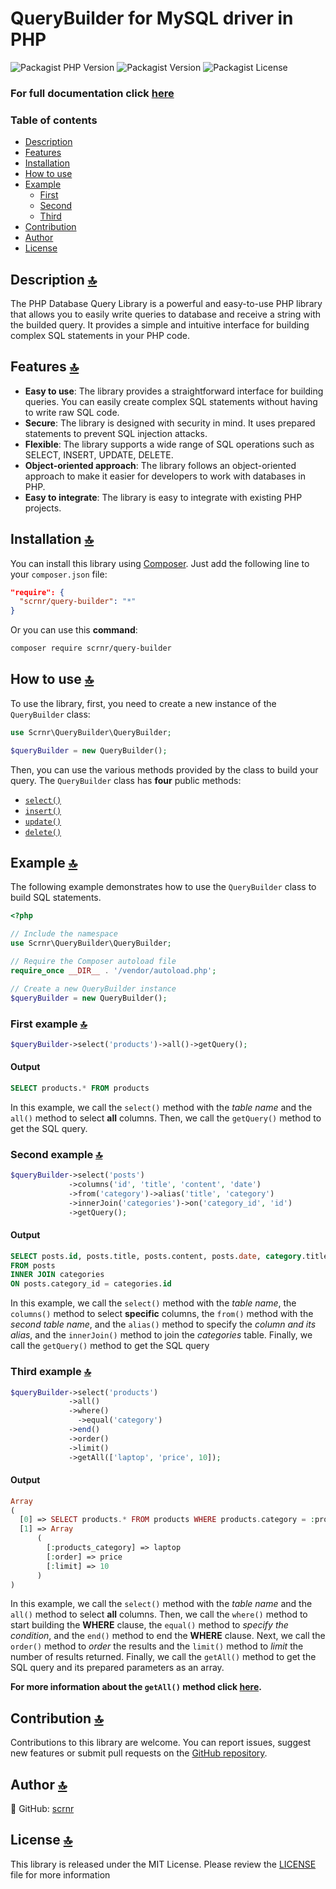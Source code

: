 # QueryBuilder for MySQL driver in PHP

<div>
  <img alt="Packagist PHP Version" src="https://img.shields.io/packagist/dependency-v/scrnr/query-builder/php?color=orange&label=PHP&logo=php&logoColor=white">
  <img alt="Packagist Version" src="https://img.shields.io/packagist/v/scrnr/query-builder?label=Packagist&logo=packagist&logoColor=white">
  <img alt="Packagist License" src="https://img.shields.io/packagist/l/scrnr/query-builder?label=LICENSE&logo=reacthookform&logoColor=white">
</div>

### For full documentation click [here](/docs/Table%20Of%20Contents.md)

### Table of contents
* [Description](#description)
* [Features](#features)
* [Installation](#installation)
* [How to use](#how-to-use)
* [Example](#example)
  * [First](#first-example)
  * [Second](#second-example)
  * [Third](#third-example)
* [Contribution](#contribution)
* [Author](#author)
* [License](#license)

<a name='description'></a>
## Description [:top:](#table-of-contents)

The PHP Database Query Library is a powerful and easy-to-use PHP library that allows you to easily write queries to database and receive a string with the builded query. It provides a simple and intuitive interface for building complex SQL statements in your PHP code.

<a name='features'></a>
## Features [:top:](#table-of-contents)

* **Easy to use**: The library provides a straightforward interface for building queries. You can easily create complex SQL statements without having to write raw SQL code.
* **Secure**: The library is designed with security in mind. It uses prepared statements to prevent SQL injection attacks.
* **Flexible**: The library supports a wide range of SQL operations such as SELECT, INSERT, UPDATE, DELETE.
* **Object-oriented approach**: The library follows an object-oriented approach to make it easier for developers to work with databases in PHP.
* **Easy to integrate**: The library is easy to integrate with existing PHP projects.

<a name='installation'></a>
## Installation [:top:](#table-of-contents)

You can install this library using [Composer](https://getcomposer.org/). Just add the following line to your `composer.json` file:

```json
"require": {
  "scrnr/query-builder": "*"
}
```

Or you can use this **command**:

```bash
composer require scrnr/query-builder
```

<a name='how-to-use'></a>
## How to use [:top:](#table-of-contents)

To use the library, first, you need to create a new instance of the `QueryBuilder` class:

```php
use Scrnr\QueryBuilder\QueryBuilder;

$queryBuilder = new QueryBuilder();
```

Then, you can use the various methods provided by the class to build your query. 
The `QueryBuilder` class has **four** public methods:
* [`select()`](/docs/QueryBuilder.md#select)
* [`insert()`](/docs/QueryBuilder.md#insert)
* [`update()`](/docs/QueryBuilder.md#update)
* [`delete()`](/docs/QueryBuilder.md#delete)

<a name='example'></a>
## Example [:top:](#table-of-contents)

The following example demonstrates how to use the `QueryBuilder` class to build SQL statements. 

```php
<?php

// Include the namespace
use Scrnr\QueryBuilder\QueryBuilder;

// Require the Composer autoload file
require_once __DIR__ . '/vendor/autoload.php';

// Create a new QueryBuilder instance
$queryBuilder = new QueryBuilder();
```

<a name='first-example'></a>
### First example [:top:](#table-of-contents)

```php
$queryBuilder->select('products')->all()->getQuery();
```
#### Output

```sql
SELECT products.* FROM products
```

In this example, we call the `select()` method with the *table name* and the `all()` method to select **all** columns. Then, we call the `getQuery()` method to get the SQL query.

<a name='second-example'></a>
### Second example [:top:](#table-of-contents)

```php
$queryBuilder->select('posts')
             ->columns('id', 'title', 'content', 'date')
             ->from('category')->alias('title', 'category')
             ->innerJoin('categories')->on('category_id', 'id')
             ->getQuery();
```

#### Output

```sql
SELECT posts.id, posts.title, posts.content, posts.date, category.title AS category
FROM posts
INNER JOIN categories
ON posts.category_id = categories.id
```

In this example, we call the `select()` method with the *table name*, the `columns()` method to select **specific** columns, the `from()` method with the *second table name*, and the `alias()` method to specify the *column and its alias*, and the `innerJoin()` method to join the *categories* table. Finally, we call the `getQuery()` method to get the SQL query

<a name='third-example'></a>
### Third example [:top:](#table-of-contents)

```php
$queryBuilder->select('products')
             ->all()
             ->where()
               ->equal('category')
             ->end()
             ->order()
             ->limit()
             ->getAll(['laptop', 'price', 10]);
```

#### Output

```php
Array
(
  [0] => SELECT products.* FROM products WHERE products.category = :products_category ORDER BY :order ASC LIMIT :limit
  [1] => Array
      (
        [:products_category] => laptop
        [:order] => price
        [:limit] => 10
      )
)
```

In this example, we call the `select()` method with the *table name* and the `all()` method to select **all** columns. Then, we call the `where()` method to start building the **WHERE** clause, the `equal()` method to *specify the condition*, and the `end()` method to end the **WHERE** clause. Next, we call the `order()` method to *order* the results and the `limit()` method to *limit* the number of results returned. Finally, we call the `getAll()` method to get the SQL query and its prepared parameters as an array.

**For more information about the `getAll()` method click [here](https://github.com/scrnr/test-repo/blob/main/docs/QueryBuilder.md#getall).**

<a name='contribution'></a>
## Contribution [:top:](#table-of-contents)

Contributions to this library are welcome. You can report issues, suggest new features or submit pull requests on the [GitHub repository](https://github.com/scrnr/query-builder-library-php).

<a name='author'></a>
## Author [:top:](#table-of-contents)

:bust_in_silhouette: GitHub: [scrnr](https://github.com/scrnr)

<a name='license'></a>
## License [:top:](#table-of-contents)

This library is released under the MIT License. Please review the [LICENSE](https://github.com/scrnr/query-builder-library-php/blob/main/LICENSE) file for more information
